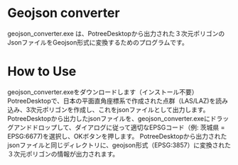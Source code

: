 # Geojson converter
geojson_converter.exe は、PotreeDesktopから出力された３次元ポリゴンのJsonファイルをGeojson形式に変換するためのプログラムです。

# How to Use
geojson_converter.exeをダウンロードします（インストール不要）
PotreeDesktopで、日本の平面直角座標系で作成された点群（LAS/LAZ)を読み込み、3次元ポリゴンを作成し、これをjsonファイルとして出力します。
PotreeDesktopから出力したjsonファイルを、geojson_converter.exeにドラッグアンドドロップして、ダイアログに従って適切なEPSGコード（例: 茨城県 = EPSG:6677)を選択し、OKボタンを押します。
PotreeDesktopから出力されたjsonファイルと同じディレクトリに、geojson形式（EPSG:3857）に変換された３次元ポリゴンの情報が出力されます。
